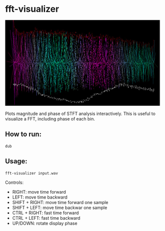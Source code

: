 # fft-visualizer

![Example screenshot](screenshot.jpg)

Plots magnitude and phase of STFT analysis interactively.
This is useful to visualize a FFT, including phase of each bin.

## How to run:

```
dub
```


## Usage:
```
fft-visualizer input.wav
```
Controls:
- RIGHT: move time forward
- LEFT: move time backward
- SHIFT + RIGHT: move time forward one sample 
- SHIFT + LEFT: move time backwar one sample
- CTRL + RIGHT: fast time forward
- CTRL + LEFT: fast time backward
- UP/DOWN: rotate display phase
